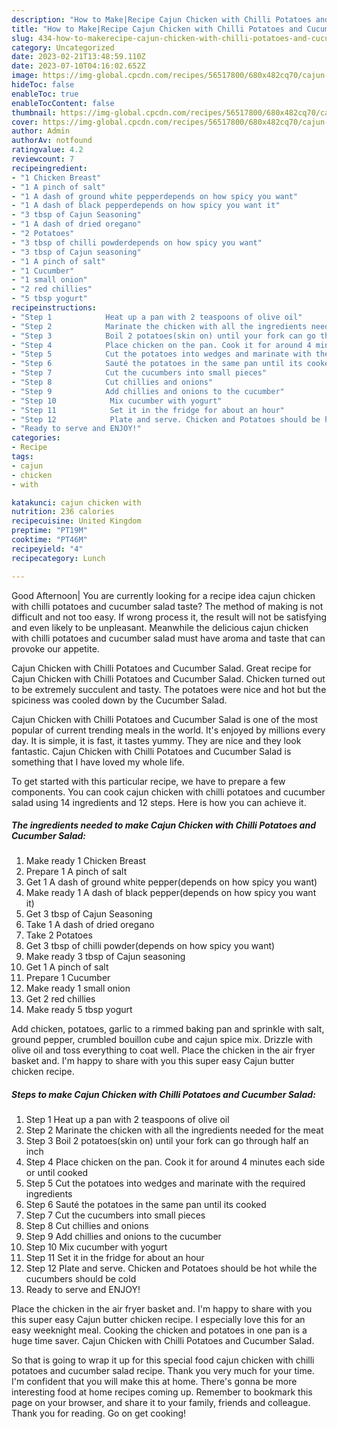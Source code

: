 ```yaml
---
description: "How to Make|Recipe Cajun Chicken with Chilli Potatoes and Cucumber Salad {That is Delicious"
title: "How to Make|Recipe Cajun Chicken with Chilli Potatoes and Cucumber Salad {That is Delicious"
slug: 434-how-to-makerecipe-cajun-chicken-with-chilli-potatoes-and-cucumber-salad-that-is-delicious
category: Uncategorized
date: 2023-02-21T13:48:59.110Z
date: 2023-07-10T04:16:02.652Z
image: https://img-global.cpcdn.com/recipes/56517800/680x482cq70/cajun-chicken-with-chilli-potatoes-and-cucumber-salad-recipe-main-photo.jpg
hideToc: false
enableToc: true
enableTocContent: false
thumbnail: https://img-global.cpcdn.com/recipes/56517800/680x482cq70/cajun-chicken-with-chilli-potatoes-and-cucumber-salad-recipe-main-photo.jpg
cover: https://img-global.cpcdn.com/recipes/56517800/680x482cq70/cajun-chicken-with-chilli-potatoes-and-cucumber-salad-recipe-main-photo.jpg
author: Admin
authorAv: notfound
ratingvalue: 4.2
reviewcount: 7
recipeingredient:
- "1 Chicken Breast"
- "1 A pinch of salt"
- "1 A dash of ground white pepperdepends on how spicy you want"
- "1 A dash of black pepperdepends on how spicy you want it"
- "3 tbsp of Cajun Seasoning"
- "1 A dash of dried oregano"
- "2 Potatoes"
- "3 tbsp of chilli powderdepends on how spicy you want"
- "3 tbsp of Cajun seasoning"
- "1 A pinch of salt"
- "1 Cucumber"
- "1 small onion"
- "2 red chillies"
- "5 tbsp yogurt"
recipeinstructions:
- "Step 1            Heat up a pan with 2 teaspoons of olive oil"
- "Step 2            Marinate the chicken with all the ingredients needed for the meat"
- "Step 3            Boil 2 potatoes(skin on) until your fork can go through half an inch"
- "Step 4            Place chicken on the pan. Cook it for around 4 minutes each side or until cooked"
- "Step 5            Cut the potatoes into wedges and marinate with the required ingredients"
- "Step 6            Sauté the potatoes in the same pan until its cooked"
- "Step 7            Cut the cucumbers into small pieces"
- "Step 8            Cut chillies and onions"
- "Step 9            Add chillies and onions to the cucumber"
- "Step 10            Mix cucumber with yogurt"
- "Step 11            Set it in the fridge for about an hour"
- "Step 12            Plate and serve. Chicken and Potatoes should be hot while the cucumbers should be cold"
- "Ready to serve and ENJOY!"
categories:
- Recipe
tags:
- cajun
- chicken
- with

katakunci: cajun chicken with 
nutrition: 236 calories
recipecuisine: United Kingdom
preptime: "PT19M"
cooktime: "PT46M"
recipeyield: "4"
recipecategory: Lunch

---
```



Good Afternoon| You are currently looking for a recipe idea cajun chicken with chilli potatoes and cucumber salad taste? The method of making is not difficult and not too easy. If wrong process it, the result will not be satisfying and even likely to be unpleasant. Meanwhile the delicious cajun chicken with chilli potatoes and cucumber salad must have aroma and taste that can provoke our appetite.





Cajun Chicken with Chilli Potatoes and Cucumber Salad. Great recipe for Cajun Chicken with Chilli Potatoes and Cucumber Salad. Chicken turned out to be extremely succulent and tasty. The potatoes were nice and hot but the spiciness was cooled down by the Cucumber Salad.

Cajun Chicken with Chilli Potatoes and Cucumber Salad is one of the most popular of current trending meals in the world. It's enjoyed by millions every day. It is simple, it is fast, it tastes yummy. They are nice and they look fantastic. Cajun Chicken with Chilli Potatoes and Cucumber Salad is something that I have loved my whole life.


To get started with this particular recipe, we have to prepare a few components. You can cook cajun chicken with chilli potatoes and cucumber salad using 14 ingredients and 12 steps. Here is how you can achieve it.

<!--inarticleads1-->

##### The ingredients needed to make Cajun Chicken with Chilli Potatoes and Cucumber Salad:

1. Make ready 1 Chicken Breast
1. Prepare 1 A pinch of salt
1. Get 1 A dash of ground white pepper(depends on how spicy you want)
1. Make ready 1 A dash of black pepper(depends on how spicy you want it)
1. Get 3 tbsp of Cajun Seasoning
1. Take 1 A dash of dried oregano
1. Take 2 Potatoes
1. Get 3 tbsp of chilli powder(depends on how spicy you want)
1. Make ready 3 tbsp of Cajun seasoning
1. Get 1 A pinch of salt
1. Prepare 1 Cucumber
1. Make ready 1 small onion
1. Get 2 red chillies
1. Make ready 5 tbsp yogurt


Add chicken, potatoes, garlic to a rimmed baking pan and sprinkle with salt, ground pepper, crumbled bouillon cube and cajun spice mix. Drizzle with olive oil and toss everything to coat well. Place the chicken in the air fryer basket and. I&#39;m happy to share with you this super easy Cajun butter chicken recipe. 

<!--inarticleads2-->

##### Steps to make Cajun Chicken with Chilli Potatoes and Cucumber Salad:

1. Step 1            Heat up a pan with 2 teaspoons of olive oil
1. Step 2            Marinate the chicken with all the ingredients needed for the meat
1. Step 3            Boil 2 potatoes(skin on) until your fork can go through half an inch
1. Step 4            Place chicken on the pan. Cook it for around 4 minutes each side or until cooked
1. Step 5            Cut the potatoes into wedges and marinate with the required ingredients
1. Step 6            Sauté the potatoes in the same pan until its cooked
1. Step 7            Cut the cucumbers into small pieces
1. Step 8            Cut chillies and onions
1. Step 9            Add chillies and onions to the cucumber
1. Step 10            Mix cucumber with yogurt
1. Step 11            Set it in the fridge for about an hour
1. Step 12            Plate and serve. Chicken and Potatoes should be hot while the cucumbers should be cold
1. Ready to serve and ENJOY!

Place the chicken in the air fryer basket and. I&#39;m happy to share with you this super easy Cajun butter chicken recipe. I especially love this for an easy weeknight meal. Cooking the chicken and potatoes in one pan is a huge time saver. Cajun Chicken with Chilli Potatoes and Cucumber Salad. 

So that is going to wrap it up for this special food cajun chicken with chilli potatoes and cucumber salad recipe. Thank you very much for your time. I'm confident that you will make this at home. There's gonna be more interesting food at home recipes coming up. Remember to bookmark this page on your browser, and share it to your family, friends and colleague. Thank you for reading. Go on get cooking!
